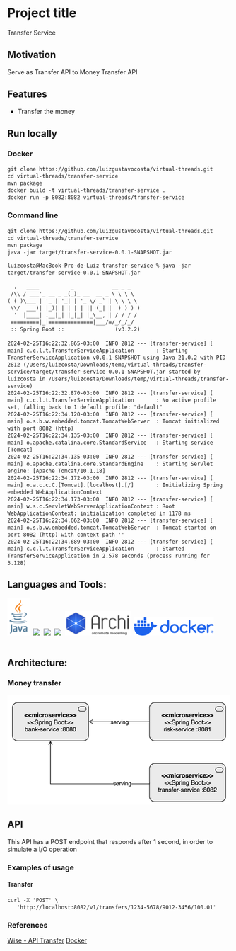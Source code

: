 # Project title
Transfer Service

## Motivation
Serve as Transfer API to Money Transfer API

## Features
- Transfer the money

## Run locally
### Docker
````shell
git clone https://github.com/luizgustavocosta/virtual-threads.git
cd virtual-threads/transfer-service
mvn package
docker build -t virtual-threads/transfer-service .
docker run -p 8082:8082 virtual-threads/transfer-service
````
### Command line
```shell
git clone https://github.com/luizgustavocosta/virtual-threads.git
cd virtual-threads/transfer-service
mvn package
java -jar target/transfer-service-0.0.1-SNAPSHOT.jar
 ```

```text
luizcosta@MacBook-Pro-de-Luiz transfer-service % java -jar target/transfer-service-0.0.1-SNAPSHOT.jar

  .   ____          _            __ _ _
 /\\ / ___'_ __ _ _(_)_ __  __ _ \ \ \ \
( ( )\___ | '_ | '_| | '_ \/ _` | \ \ \ \
 \\/  ___)| |_)| | | | | || (_| |  ) ) ) )
  '  |____| .__|_| |_|_| |_\__, | / / / /
 =========|_|==============|___/=/_/_/_/
 :: Spring Boot ::                (v3.2.2)

2024-02-25T16:22:32.865-03:00  INFO 2812 --- [transfer-service] [           main] c.c.l.t.TransferServiceApplication       : Starting TransferServiceApplication v0.0.1-SNAPSHOT using Java 21.0.2 with PID 2812 (/Users/luizcosta/Downloads/temp/virtual-threads/transfer-service/target/transfer-service-0.0.1-SNAPSHOT.jar started by luizcosta in /Users/luizcosta/Downloads/temp/virtual-threads/transfer-service)
2024-02-25T16:22:32.870-03:00  INFO 2812 --- [transfer-service] [           main] c.c.l.t.TransferServiceApplication       : No active profile set, falling back to 1 default profile: "default"
2024-02-25T16:22:34.120-03:00  INFO 2812 --- [transfer-service] [           main] o.s.b.w.embedded.tomcat.TomcatWebServer  : Tomcat initialized with port 8082 (http)
2024-02-25T16:22:34.135-03:00  INFO 2812 --- [transfer-service] [           main] o.apache.catalina.core.StandardService   : Starting service [Tomcat]
2024-02-25T16:22:34.135-03:00  INFO 2812 --- [transfer-service] [           main] o.apache.catalina.core.StandardEngine    : Starting Servlet engine: [Apache Tomcat/10.1.18]
2024-02-25T16:22:34.172-03:00  INFO 2812 --- [transfer-service] [           main] o.a.c.c.C.[Tomcat].[localhost].[/]       : Initializing Spring embedded WebApplicationContext
2024-02-25T16:22:34.173-03:00  INFO 2812 --- [transfer-service] [           main] w.s.c.ServletWebServerApplicationContext : Root WebApplicationContext: initialization completed in 1178 ms
2024-02-25T16:22:34.662-03:00  INFO 2812 --- [transfer-service] [           main] o.s.b.w.embedded.tomcat.TomcatWebServer  : Tomcat started on port 8082 (http) with context path ''
2024-02-25T16:22:34.689-03:00  INFO 2812 --- [transfer-service] [           main] c.c.l.t.TransferServiceApplication       : Started TransferServiceApplication in 2.578 seconds (process running for 3.128)
```

## Languages and Tools:
<div>
  <img width=50px src="../resources/imgs/java-vertical.svg">&nbsp;
  <img width=50px src="https://upload.wikimedia.org/wikipedia/commons/9/9c/IntelliJ_IDEA_Icon.svg">&nbsp;
  <img width=150px src="https://upload.wikimedia.org/wikipedia/commons/4/44/Spring_Framework_Logo_2018.svg">&nbsp;
  <img width=150px src="https://upload.wikimedia.org/wikipedia/commons/5/52/Apache_Maven_logo.svg">&nbsp;
  <img width=150px src="../resources/imgs/archimate.png">&nbsp;
  <img width=180px src="../resources/imgs/docker-logo-blue.svg">&nbsp;
</div>
</br>

## Architecture:

### Money transfer
![img.png](../resources/imgs/bank-transfer.png)

## API
This API has a POST endpoint that responds after 1 second, in order to simulate a I/O operation

### Examples of usage

#### Transfer
````shell
curl -X 'POST' \
   'http://localhost:8082/v1/transfers/1234-5678/9012-3456/100.01'
````

### References
[Wise - API Transfer](https://docs.wise.com/api-docs/api-reference/transfer)
[Docker](https://spring.io/guides/topicals/spring-boot-docker)